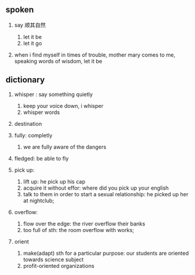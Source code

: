 
## spoken

1. say 顺其自然
    1. let it be
    2. let it go

2. when i find myself in times of trouble, mother mary comes to me, speaking words of wisdom, let it be

## dictionary

1. whisper : say something quietly
   1. keep your voice down, i whisper
   2. whisper words

2. destination
3. fully: completly
   1. we are fully aware of the dangers

4. fledged: be able to fly
5. pick up:
   1. lift up: he pick up his cap
   2. acquire it without effor: where did you pick up your english
   3. talk to them in order to start a sexual relationship: he picked up her at nightclub;
6. overflow:
   1. flow over  the edge: the river overflow their banks
   2. too full of sth: the room overflow with works;
7. orient
   1. make(adapt) sth for a particular purpose: our students are oriented towards science subject
   2. profit-oriented organizations
